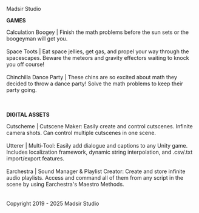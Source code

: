 Madsir Studio

**GAMES**

Calculation Boogey | Finish the math problems before the sun sets or the boogeyman will get you.<br><br>
Space Toots | Eat space jellies, get gas, and propel your way through the spacescapes. Beware the meteors and gravity effectors waiting to knock you off course!<br><br>
Chinchilla Dance Party | These chins are so excited about math they decided to throw a dance party! Solve the math problems to keep their party going.<br><br>
<br>

**DIGITAL ASSETS**

Cutscheme  | Cutscene Maker: Easily create and control cutscenes. Infinite camera shots. Can control multiple cutscenes in one scene.<br><br>
Utterer | Multi-Tool: Easily add dialogue and captions to any Unity game. Includes localization framework, dynamic string interpolation, and .csv/.txt import/export features.<br><br>
Earchestra | Sound Manager & Playlist Creator: Create and store infinite audio playlists. Access and command all of them from any script in the scene by using Earchestra's Maestro Methods.<br><br>
<br>
Copyright 2019 - 2025 Madsir Studio
